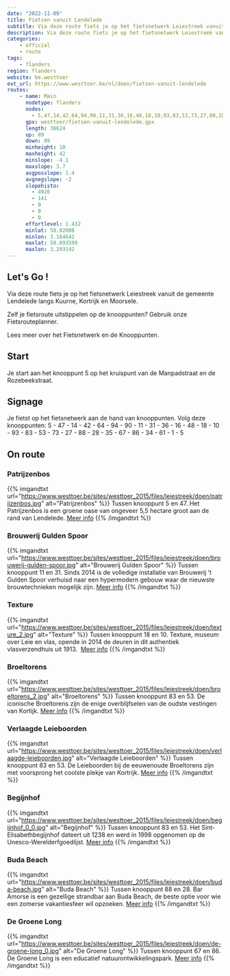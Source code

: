 ```yaml
---
date: "2022-11-09"
title: Fietsen vanuit Lendelede
subtitle: Via deze route fiets je op het fietsnetwerk Leiestreek vanuit de gemeente Lendelede langs Kuurne, Kortrijk en Moorsele
description: Via deze route fiets je op het fietsnetwerk Leiestreek vanuit de gemeente Lendelede langs Kuurne, Kortrijk en Moorsele
categories:
    - official
    - route
tags:
    - flanders
region: flanders
website: be.westtoer
ext_url: https://www.westtoer.be/nl/doen/fietsen-vanuit-lendelede
routes:
    - name: Main
      nodetype: flanders
      nodes:
        - 5,47,14,42,64,94,90,11,31,36,16,48,18,10,93,83,53,73,27,88,28,35,67,86,34,61,1,5
      gpx: westtoer/fietsen-vanuit-lendelede.gpx
      length: 38624
      up: 89
      down: 89
      minheight: 10
      maxheight: 42
      minslope: -4.1
      maxslope: 3.7
      avgposslope: 1.4
      avgnegslope: -2
      slopehisto:
        - 4926
        - 141
        - 0
        - 0
        - 0
      effortlevel: 1.432
      minlat: 50.82088
      minlon: 3.164642
      maxlat: 50.893599
      maxlon: 3.293142
---
```


## Let's Go ! 

Via deze route fiets je op het fietsnetwerk Leiestreek vanuit de gemeente Lendelede langs Kuurne, Kortrijk en Moorsele.

Zelf je fietsroute uitstippelen op de knooppunten? Gebruik onze Fietsrouteplanner.

Lees meer over het Fietsnetwerk en de Knooppunten.

## Start

Je start aan het knooppunt 5 op het kruispunt van de Manpadstraat en de Rozebeekstraat.

## Signage

Je fietst op het fietsnetwerk aan de hand van knooppunten. Volg deze knooppunten: 5 - 47 - 14 - 42 - 64 - 94 - 90 - 11 - 31 - 36 - 16 - 48 - 18 - 10 - 93 - 83 - 53 - 73 - 27 - 88 - 28 - 35 - 67 - 86 - 34 - 61 - 1 - 5

## On route

### Patrijzenbos

{{% imgandtxt url="https://www.westtoer.be/sites/westtoer_2015/files/leiestreek/doen/patrijzenbos.jpg" alt="Patrijzenbos" %}}
Tussen knooppunt 5 en 47.
	Het Patrijzenbos is een groene oase van ongeveer 5,5 hectare groot aan de rand van Lendelede.
	[Meer info](/nl/doen/patrijzenbos)
{{% /imgandtxt %}}

### Brouwerij Gulden Spoor

{{% imgandtxt url="https://www.westtoer.be/sites/westtoer_2015/files/leiestreek/doen/brouwerij-gulden-spoor.jpg" alt="Brouwerij Gulden Spoor" %}}
Tussen knooppunt 11 en 31.
	Sinds 2014 is de volledige installatie van Brouwerij ’t Gulden Spoor verhuisd naar een hypermodern gebouw waar de nieuwste brouwtechnieken mogelijk zijn.
	[Meer info](/nl/eten-drinken/brouwerij-gulden-spoor)
{{% /imgandtxt %}}

### Texture

{{% imgandtxt url="https://www.westtoer.be/sites/westtoer_2015/files/leiestreek/doen/texture_2.jpg" alt="Texture" %}}
Tussen knooppunt 18 en 10.
	Texture, museum over Leie en vlas, opende in 2014 de deuren in dit authentiek vlasverzendhuis uit 1913. 
	[Meer info](/nl/doen/texture)
{{% /imgandtxt %}}

### Broeltorens

{{% imgandtxt url="https://www.westtoer.be/sites/westtoer_2015/files/leiestreek/doen/broeltorens_2.jpg" alt="Broeltorens" %}}
Tussen knooppunt 83 en 53.
	De iconische Broeltorens zijn de enige overblijfselen van de oudste vestingen van Kortijk.
	[Meer info](/nl/doen/broeltorens)
{{% /imgandtxt %}}

### Verlaagde Leieboorden

{{% imgandtxt url="https://www.westtoer.be/sites/westtoer_2015/files/leiestreek/doen/verlaagde-leieboorden.jpg" alt="Verlaagde Leieboorden" %}}
Tussen knooppunt 83 en 53.
	De Leieboorden bij de eeuwenoude Broeltorens zijn met voorsprong het coolste plekje van Kortrijk.
	[Meer info](https://www.toerisme-leiestreek.be/nl/het-beste-van-belgie/topterrasjes-in-kortrijk)
{{% /imgandtxt %}}

### Begijnhof

{{% imgandtxt url="https://www.westtoer.be/sites/westtoer_2015/files/leiestreek/doen/begijnhof_0_0.jpg" alt="Begijnhof" %}}
Tussen knooppunt 83 en 53.
	Het Sint-Elisabethbegijnhof dateert uit 1238 en werd in 1998 opgenomen op de Unesco-Werelderfgoedlijst.
	[Meer info](/nl/doen/begijnhof-kortrijk)
{{% /imgandtxt %}}

### Buda Beach

{{% imgandtxt url="https://www.westtoer.be/sites/westtoer_2015/files/leiestreek/doen/buda-beach.jpg" alt="Buda Beach" %}}
Tussen knooppunt 88 en 28.
	Bar Amorse is een gezellige strandbar aan Buda Beach, de beste optie voor wie een zomerse vakantiesfeer wil opzoeken.
	[Meer info](https://www.toerisme-leiestreek.be/nl/inspiratie/pop-zomerbars)
{{% /imgandtxt %}}

### De Groene Long

{{% imgandtxt url="https://www.westtoer.be/sites/westtoer_2015/files/leiestreek/doen/de-groene-long_0.jpg" alt="De Groene Long" %}}
Tussen knooppunt 67 en 86.
	De Groene Long is een educatief natuurontwikkelingspark.
	[Meer info](/nl/doen/de-groene-long)
{{% /imgandtxt %}}


